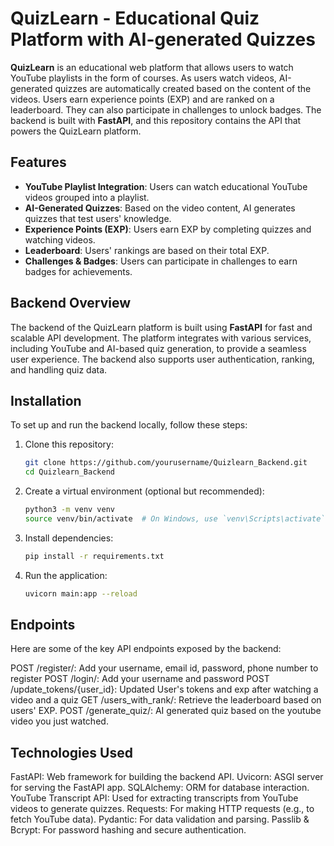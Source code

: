 # QuizLearn - Educational Quiz Platform with AI-generated Quizzes

**QuizLearn** is an educational web platform that allows users to watch YouTube playlists in the form of courses. As users watch videos, AI-generated quizzes are automatically created based on the content of the videos. Users earn experience points (EXP) and are ranked on a leaderboard. They can also participate in challenges to unlock badges. The backend is built with **FastAPI**, and this repository contains the API that powers the QuizLearn platform.

## Features

- **YouTube Playlist Integration**: Users can watch educational YouTube videos grouped into a playlist.
- **AI-Generated Quizzes**: Based on the video content, AI generates quizzes that test users' knowledge.
- **Experience Points (EXP)**: Users earn EXP by completing quizzes and watching videos.
- **Leaderboard**: Users' rankings are based on their total EXP.
- **Challenges & Badges**: Users can participate in challenges to earn badges for achievements.

## Backend Overview

The backend of the QuizLearn platform is built using **FastAPI** for fast and scalable API development. The platform integrates with various services, including YouTube and AI-based quiz generation, to provide a seamless user experience. The backend also supports user authentication, ranking, and handling quiz data.

## Installation

To set up and run the backend locally, follow these steps:

1. Clone this repository:
   ```bash
   git clone https://github.com/yourusername/Quizlearn_Backend.git
   cd Quizlearn_Backend
   
2. Create a virtual environment (optional but recommended):
    ```bash 
   python3 -m venv venv
   source venv/bin/activate  # On Windows, use `venv\Scripts\activate`

3. Install dependencies:
   ```bash
   pip install -r requirements.txt

4. Run the application:
   ```bash
   uvicorn main:app --reload

## Endpoints

Here are some of the key API endpoints exposed by the backend:

POST /register/: Add your username, email id, password, phone number to register
POST /login/: Add your username and password
POST /update_tokens/{user_id}: Updated User's tokens and exp after watching a video and a quiz
GET /users_with_rank/: Retrieve the leaderboard based on users' EXP.
POST /generate_quiz/: AI generated quiz based on the youtube video you just watched.

## Technologies Used

FastAPI: Web framework for building the backend API.
Uvicorn: ASGI server for serving the FastAPI app.
SQLAlchemy: ORM for database interaction.
YouTube Transcript API: Used for extracting transcripts from YouTube videos to generate quizzes.
Requests: For making HTTP requests (e.g., to fetch YouTube data).
Pydantic: For data validation and parsing.
Passlib & Bcrypt: For password hashing and secure authentication.
